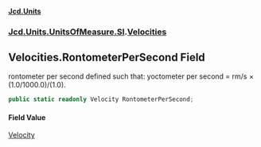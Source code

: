 #### [Jcd.Units](index.md 'index')

### [Jcd.Units.UnitsOfMeasure.SI](Jcd.Units.UnitsOfMeasure.SI.md 'Jcd.Units.UnitsOfMeasure.SI').[Velocities](Velocities.md 'Jcd.Units.UnitsOfMeasure.SI.Velocities')

## Velocities.RontometerPerSecond Field

rontometer per second defined such that: yoctometer per second = rm/s × (1.0/1000.0)/(1.0).

```csharp
public static readonly Velocity RontometerPerSecond;
```

#### Field Value

[Velocity](Velocity.md 'Jcd.Units.UnitTypes.Velocity')